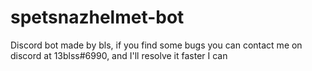 # spetsnazhelmet-bot 
 
 Discord bot made by bls, if you find some bugs you can contact me on discord at 13blss#6990, and I'll resolve it faster I can
